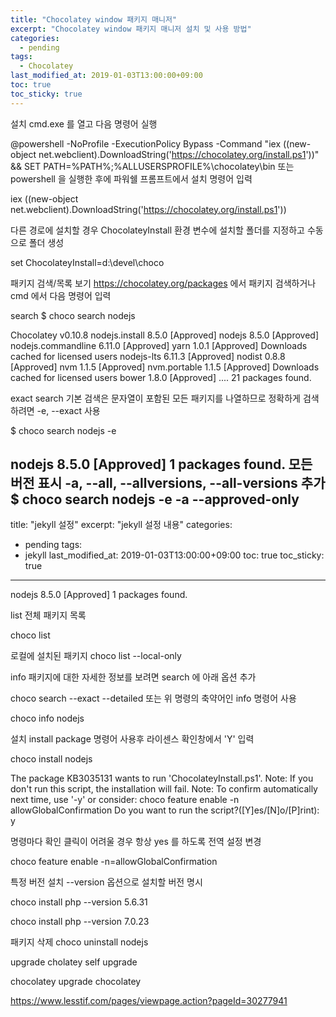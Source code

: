 ```yaml
---
title: "Chocolatey window 패키지 매니저"
excerpt: "Chocolatey window 패키지 매니저 설치 및 사용 방법"
categories:
  - pending
tags:
  - Chocolatey
last_modified_at: 2019-01-03T13:00:00+09:00
toc: true
toc_sticky: true
---
```



설치
cmd.exe 를 열고 다음 명령어 실행

@powershell -NoProfile -ExecutionPolicy Bypass -Command "iex ((new-object net.webclient).DownloadString('https://chocolatey.org/install.ps1'))" && SET PATH=%PATH%;%ALLUSERSPROFILE%\chocolatey\bin
또는 powershell 을 실행한 후에 파워쉘 프롬프트에서 설치 명령어 입력

iex ((new-object net.webclient).DownloadString('https://chocolatey.org/install.ps1'))


다른 경로에 설치할 경우 ChocolateyInstall 환경 변수에 설치할 폴더를 지정하고 수동으로 폴더 생성

set ChocolateyInstall=d:\devel\choco


패키지 검색/목록 보기
https://chocolatey.org/packages 에서 패키지 검색하거나 cmd 에서 다음 명령어 입력

search
$ choco search nodejs


Chocolatey v0.10.8
nodejs.install 8.5.0 [Approved]
nodejs 8.5.0 [Approved]
nodejs.commandline 6.11.0 [Approved]
yarn 1.0.1 [Approved] Downloads cached for licensed users
nodejs-lts 6.11.3 [Approved]
nodist 0.8.8 [Approved]
nvm 1.1.5 [Approved]
nvm.portable 1.1.5 [Approved] Downloads cached for licensed users
bower 1.8.0 [Approved]
....
21 packages found.


exact search
기본 검색은 문자열이 포함된 모든 패키지를 나열하므로 정확하게 검색하려면 -e, --exact 사용

$ choco search nodejs -e


nodejs 8.5.0 [Approved]
1 packages found.
모든 버전 표시
-a, --all, --allversions, --all-versions 추가
$ choco search nodejs -e -a --approved-only
---
title: "jekyll 설정"
excerpt: "jekyll 설정 내용"
categories:
  - pending
tags:
  - jekyll
last_modified_at: 2019-01-03T13:00:00+09:00
toc: true
toc_sticky: true
---

nodejs 8.5.0 [Approved]
1 packages found.

list
전체 패키지 목록

choco list


로컬에 설치된 패키지
choco list --local-only


info
패키지에 대한 자세한 정보를 보려면 search 에 아래 옵션 추가

choco search <pkgname> --exact --detailed
또는 위 명령의 축약어인 info 명령어 사용

choco info nodejs


설치
install package 명령어 사용후 라이센스 확인창에서 'Y' 입력

choco install nodejs


The package KB3035131 wants to run 'ChocolateyInstall.ps1'.
Note: If you don't run this script, the installation will fail.
Note: To confirm automatically next time, use '-y' or consider:
choco feature enable -n allowGlobalConfirmation
Do you want to run the script?([Y]es/[N]o/[P]rint): y


명령마다 확인 클릭이 어려울 경우 항상 yes 를 하도록 전역 설정 변경

choco feature enable -n=allowGlobalConfirmation


특정 버전 설치
--version 옵션으로 설치할 버전 명시

choco install php --version 5.6.31


choco install php --version 7.0.23




패키지 삭제
choco uninstall nodejs


upgrade
cholatey self upgrade

chocolatey upgrade chocolatey




https://www.lesstif.com/pages/viewpage.action?pageId=30277941
